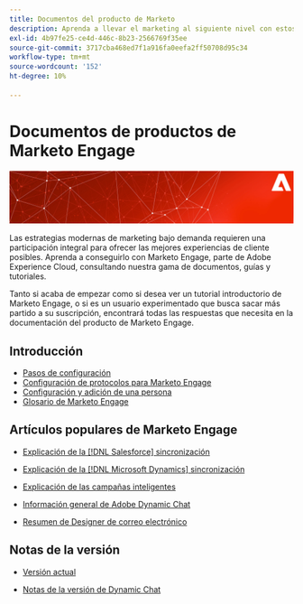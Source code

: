 ```yaml
---
title: Documentos del producto de Marketo
description: Aprenda a llevar el marketing al siguiente nivel con estos documentos de producto de Marketo. Empiece con un tutorial de Marketo y lea otros artículos populares.
exl-id: 4b97fe25-ce4d-446c-8b23-2566769f35ee
source-git-commit: 3717cba468ed7f1a916fa0eefa2ff50708d95c34
workflow-type: tm+mt
source-wordcount: '152'
ht-degree: 10%

---
```


# Documentos de productos de Marketo Engage

![](assets/marketo-docs-banner.jpg)

Las estrategias modernas de marketing bajo demanda requieren una participación integral para ofrecer las mejores experiencias de cliente posibles. Aprenda a conseguirlo con Marketo Engage, parte de Adobe Experience Cloud, consultando nuestra gama de documentos, guías y tutoriales.

Tanto si acaba de empezar como si desea ver un tutorial introductorio de Marketo Engage, o si es un usuario experimentado que busca sacar más partido a su suscripción, encontrará todas las respuestas que necesita en la documentación del producto de Marketo Engage.

## Introducción

* [Pasos de configuración](/help/marketo/getting-started/initial-setup/setup-steps.md)
* [Configuración de protocolos para Marketo Engage](/help/marketo/getting-started/initial-setup/configure-protocols-for-marketo.md)
* [Configuración y adición de una persona](/help/marketo/getting-started/quick-wins/get-set-up-and-add-a-person.md)
* [Glosario de Marketo Engage](/help/marketo/getting-started/things-to-know/marketo-engage-glossary.md)

## Artículos populares de Marketo Engage

* [Explicación de la  [!DNL Salesforce] sincronización](/help/marketo/product-docs/crm-sync/salesforce-sync/understanding-the-salesforce-sync.md)

* [Explicación de la  [!DNL Microsoft Dynamics] sincronización](/help/marketo/product-docs/crm-sync/microsoft-dynamics-sync/understanding-the-microsoft-dynamics-sync.md)

* [Explicación de las campañas inteligentes](/help/marketo/product-docs/core-marketo-concepts/smart-campaigns/understanding-smart-campaigns.md)

* [Información general de Adobe Dynamic Chat](/help/marketo/product-docs/demand-generation/dynamic-chat/dynamic-chat-overview.md)

* [Resumen de Designer de correo electrónico](/help/marketo/product-docs/email-marketing/email-designer/overview.md)

## Notas de la versión

* [Versión actual](/help/marketo/release-notes/current.md)

* [Notas de la versión de Dynamic Chat](/help/marketo/release-notes/dynamic-chat.md)
